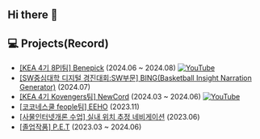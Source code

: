 ## Hi there 👋

<!--
**hspark-1/hspark-1** is a ✨ _special_ ✨ repository because its `README.md` (this file) appears on your GitHub profile.

Here are some ideas to get you started:

- 🔭 I’m currently working on ...
- 🌱 I’m currently learning ...
- 👯 I’m looking to collaborate on ...
- 🤔 I’m looking for help with ...
- 💬 Ask me about ...
- 📫 How to reach me: ...
- 😄 Pronouns: ...
- ⚡ Fun fact: ...
-->
## 💻 Projects(Record)

- [[KEA 4기 8PI팀] Benepick](https://github.com/KEA-8PI) (2024.06 ~ 2024.08) [![YouTube](https://img.shields.io/badge/YouTube-Video-red?logo=youtube)](https://www.youtube.com/watch?v=YUPjxFAGPME)
- [[SW중심대학 디지털 경진대회:SW부문] BING(Basketball Insight Narration Generator)](https://github.com/SW-GASBY) (2024.07)
- [[KEA 4기 Kovengers팀] NewCord](https://github.com/KEA-Kovengers) (2024.03 ~ 2024.06) [![YouTube](https://img.shields.io/badge/YouTube-Video-red?logo=youtube)](https://www.youtube.com/watch?v=_blC7IBvEts)
- [[코코네스쿨 feople팀] EEHO](https://github.com/feople0) (2023.11)
- [[사물인터넷개론 수업] 실내 위치 추정 네비게이션](https://github.com/indoor-wifi-sensing) (2023.06)
- [[졸업작품] P.E.T](https://github.com/GCU-PET) (2023.03 ~ 2024.06)
